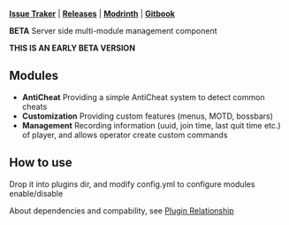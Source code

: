 **[Issue Traker](https://github.com/AFterNode/GeneralPublic/issues)** |
**[Releases](https://github.com/AFterNode/GeneralPublic/releases)** |
**[Modrinth](https://modrinth.com/plugin/general)** |
**[Gitbook](https://afternode.gitbook.io/general)**

**BETA** Server side multi-module management component

**THIS IS AN EARLY BETA VERSION**

## Modules

- **AntiCheat** Providing a simple AntiCheat system to detect common cheats
- **Customization** Providing custom features (menus, MOTD, bossbars)
- **Management** Recording information (uuid, join time, last quit time etc.) of player, and allows operator create custom commands

## How to use

Drop it into plugins dir, and modify config.yml to configure modules enable/disable

About dependencies and compability, see [Plugin Relationship](https://afternode.gitbook.io/general/plugin-relationship)
